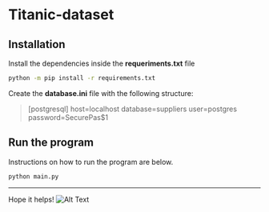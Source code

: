 # Titanic-dataset

## Installation

Install the dependencies inside the **requeriments.txt** file
```sh
python -m pip install -r requirements.txt
```

Create the **database.ini** file with the following structure:

> [postgresql]
> host=localhost
> database=suppliers
> user=postgres
> password=SecurePas$1

## Run the program

Instructions on how to run the program are below.
```sh
python main.py
```

***
Hope it helps!
![Alt Text](https://media.giphy.com/media/jpbnoe3UIa8TU8LM13/giphy.gif)
